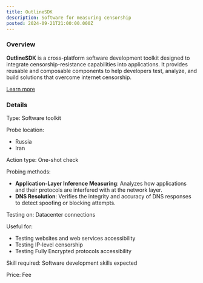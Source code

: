 ```yaml
---
title: OutlineSDK
description: Software for measuring censorship
posted: 2024-09-21T21:00:00.000Z
---
```

### Overview
**OutlineSDK** is a cross-platform software development toolkit designed to integrate censorship-resistance capabilities into applications. It provides reusable and composable components to help developers test, analyze, and build solutions that overcome internet censorship.

[Learn more](https://www.kaggle.com/code/vinifortuna/using-outline-sdk-tools)

### Details
Type: Software toolkit 

Probe location:
>
 - Russia
 - Iran

Action type: One-shot check

Probing methods:
>
- **Application-Layer Inference Measuring**: Analyzes how applications and their protocols are interfered with at the network layer.
- **DNS Resolution**: Verifies the integrity and accuracy of DNS responses to detect spoofing or blocking attempts.

Testing on: Datacenter connections

Useful for:
>
 - Testing websites and web services accessibility 
 - Testing IP-level censorship
 - Testing Fully Encrypted protocols accessibility

Skill required: Software development skills expected

Price: Fee
